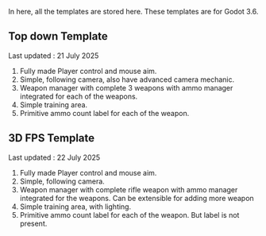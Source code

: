 In here, all the templates are stored here.
These templates are for Godot 3.6.

## Top down Template
Last updated : 21 July 2025
1. Fully made Player control and mouse aim.
2. Simple, following camera, also have advanced camera mechanic.
3. Weapon manager with complete 3 weapons with ammo manager integrated for each of the weapons.
4. Simple training area.
5. Primitive ammo count label for each of the weapon.

## 3D FPS Template
Last updated : 22 July 2025
1. Fully made Player control and mouse aim.
2. Simple, following camera.
3. Weapon manager with complete rifle weapon with ammo manager integrated for the weapons. Can be extensible for adding more weapon 
4. Simple training area, with lighting.
5. Primitive ammo count label for each of the weapon. But label is not present.
